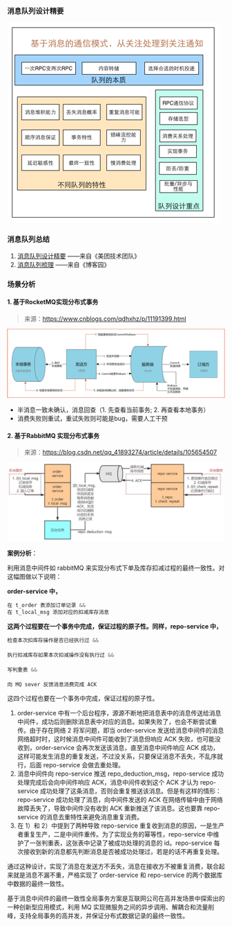### 消息队列设计精要



![消息队列](assets/37f99e0ea64c2b99b87148ec35a3596b_1440w.png) 

### 消息队列总结

1. [消息队列设计精要](https://zhuanlan.zhihu.com/p/21649950) ——来自《美团技术团队》 
2. [消息队列梳理](https://www.cnblogs.com/qdhxhz/category/1221076.html) ——来自《博客园》 

### 场景分析

#### 1. 基于RocketMQ实现分布式事务

> 来源：https://www.cnblogs.com/qdhxhz/p/11191399.html

![img](assets/1090617-20190715204649244-1070060475.jpg) 

- 半消息一致未确认，消息回查（1. 先查看当前事务;  2. 再查看本地事务）
- 消费失败则重试，重试失败则可能是bug，需要人工干预

#### 2. 基于RabbitMQ 实现分布式事务

> 来源：https://blog.csdn.net/qq_41893274/article/details/105654507

![img](assets/f1511acbdb1b8e4008ecf246f72e955e.png) 

**案例分析**：

利用消息中间件如 rabbitMQ 来实现分布式下单及库存扣减过程的最终一致性。对这幅图做以下说明：

**order-service 中，**

```java
在 t_order 表添加订单记录 &&
在 t_local_msg 添加对应的扣减库存消息
```

**这两个过程要在一个事务中完成，保证过程的原子性。同样，repo-service 中，**

```java
检查本次扣库存操作是否已经执行过 &&
 
执行扣减库存如果本次扣减操作没有执行过 &&
 
写判重表 &&
 
向 MQ sever 反馈消息消费完成 ACK
```

这四个过程也要在一个事务中完成，保证过程的原子性。

1. order-service 中有一个后台程序，源源不断地把消息表中的消息传送给消息中间件，成功后则删除消息表中对应的消息。如果失败了，也会不断尝试重传。由于存在网络 2 将军问题，即当 order-service 发送给消息中间件的消息网络超时时，这时候消息中间件可能收到了消息但响应 ACK 失败，也可能没收到，order-service 会再次发送该消息，直至消息中间件响应 ACK 成功，这样可能发生消息的重复发送，不过没关系，只要保证消息不丢失，不乱序就行，后面 repo-service 会做去重处理。
2. 消息中间件向 repo-service 推送 repo_deduction_msg，repo-service 成功处理完成后会向中间件响应 ACK，消息中间件收到这个 ACK 才认为 repo-service 成功处理了这条消息，否则会重复推送该消息。但是有这样的情形：repo-service 成功处理了消息，向中间件发送的 ACK 在网络传输中由于网络故障丢失了，导致中间件没有收到 ACK 重新推送了该消息。这也要靠 repo-service 的消息去重特性来避免消息重复消费。
3. 在 1）和 2）中提到了两种导致 repo-service 重复收到消息的原因，一是生产者重复生产，二是中间件重传。为了实现业务的幂等性，repo-service 中维护了一张判重表，这张表中记录了被成功处理的消息的 id。repo-service 每次接收到新的消息都先判断消息是否被成功处理过，若是的话不再重复处理。

通过这种设计，实现了消息在发送方不丢失，消息在接收方不被重复消费，联合起来就是消息不漏不重，严格实现了 order-service 和 repo-service 的两个数据库中数据的最终一致性。

基于消息中间件的最终一致性全局事务方案是互联网公司在高并发场景中探索出的一种创新型应用模式，利用 MQ 实现微服务之间的异步调用、解耦合和流量削峰，支持全局事务的高并发，并保证分布式数据记录的最终一致性。









